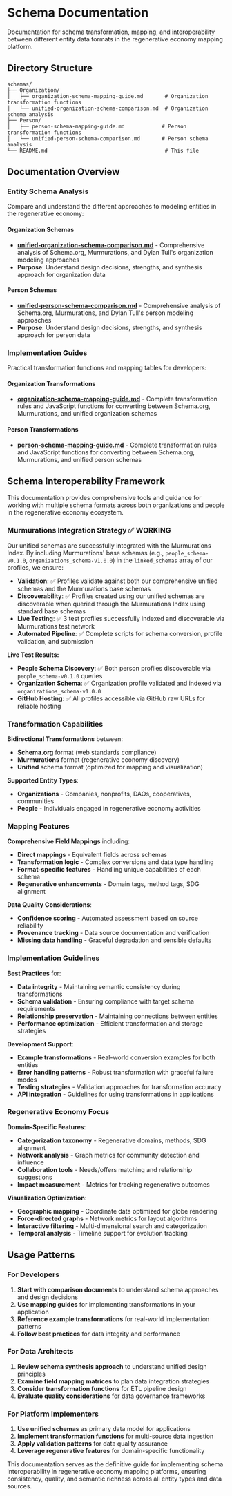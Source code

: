 # Schema Documentation

Documentation for schema transformation, mapping, and interoperability between different entity data formats in the regenerative economy mapping platform.

## Directory Structure

```
schemas/
├── Organization/
│   ├── organization-schema-mapping-guide.md       # Organization transformation functions
│   └── unified-organization-schema-comparison.md  # Organization schema analysis
├── Person/
│   ├── person-schema-mapping-guide.md            # Person transformation functions
│   └── unified-person-schema-comparison.md       # Person schema analysis
└── README.md                                      # This file
```

## Documentation Overview

### Entity Schema Analysis
Compare and understand the different approaches to modeling entities in the regenerative economy:

#### Organization Schemas
- **[unified-organization-schema-comparison.md](Organization/unified-organization-schema-comparison.md)** - Comprehensive analysis of Schema.org, Murmurations, and Dylan Tull's organization modeling approaches
- **Purpose**: Understand design decisions, strengths, and synthesis approach for organization data

#### Person Schemas  
- **[unified-person-schema-comparison.md](Person/unified-person-schema-comparison.md)** - Comprehensive analysis of Schema.org, Murmurations, and Dylan Tull's person modeling approaches
- **Purpose**: Understand design decisions, strengths, and synthesis approach for person data

### Implementation Guides
Practical transformation functions and mapping tables for developers:

#### Organization Transformations
- **[organization-schema-mapping-guide.md](Organization/organization-schema-mapping-guide.md)** - Complete transformation rules and JavaScript functions for converting between Schema.org, Murmurations, and unified organization schemas

#### Person Transformations
- **[person-schema-mapping-guide.md](Person/person-schema-mapping-guide.md)** - Complete transformation rules and JavaScript functions for converting between Schema.org, Murmurations, and unified person schemas

## Schema Interoperability Framework

This documentation provides comprehensive tools and guidance for working with multiple schema formats across both organizations and people in the regenerative economy ecosystem.

### Murmurations Integration Strategy ✅ WORKING
Our unified schemas are successfully integrated with the Murmurations Index. By including Murmurations' base schemas (e.g., `people_schema-v0.1.0`, `organizations_schema-v1.0.0`) in the `linked_schemas` array of our profiles, we ensure:
- **Validation**: ✅ Profiles validate against both our comprehensive unified schemas and the Murmurations base schemas
- **Discoverability**: ✅ Profiles created using our unified schemas are discoverable when queried through the Murmurations Index using standard base schemas
- **Live Testing**: ✅ 3 test profiles successfully indexed and discoverable via Murmurations test network
- **Automated Pipeline**: ✅ Complete scripts for schema conversion, profile validation, and submission

**Live Test Results:**
- **People Schema Discovery**: ✅ Both person profiles discoverable via `people_schema-v0.1.0` queries
- **Organization Schema**: ✅ Organization profile validated and indexed via `organizations_schema-v1.0.0`
- **GitHub Hosting**: ✅ All profiles accessible via GitHub raw URLs for reliable hosting

### Transformation Capabilities

**Bidirectional Transformations** between:
- **Schema.org** format (web standards compliance)
- **Murmurations** format (regenerative economy discovery)  
- **Unified** schema format (optimized for mapping and visualization)

**Supported Entity Types**:
- **Organizations** - Companies, nonprofits, DAOs, cooperatives, communities
- **People** - Individuals engaged in regenerative economy activities

### Mapping Features

**Comprehensive Field Mappings** including:
- **Direct mappings** - Equivalent fields across schemas
- **Transformation logic** - Complex conversions and data type handling
- **Format-specific features** - Handling unique capabilities of each schema
- **Regenerative enhancements** - Domain tags, method tags, SDG alignment

**Data Quality Considerations**:
- **Confidence scoring** - Automated assessment based on source reliability
- **Provenance tracking** - Data source documentation and verification
- **Missing data handling** - Graceful degradation and sensible defaults

### Implementation Guidelines

**Best Practices** for:
- **Data integrity** - Maintaining semantic consistency during transformations
- **Schema validation** - Ensuring compliance with target schema requirements
- **Relationship preservation** - Maintaining connections between entities
- **Performance optimization** - Efficient transformation and storage strategies

**Development Support**:
- **Example transformations** - Real-world conversion examples for both entities
- **Error handling patterns** - Robust transformation with graceful failure modes
- **Testing strategies** - Validation approaches for transformation accuracy
- **API integration** - Guidelines for using transformations in applications

### Regenerative Economy Focus

**Domain-Specific Features**:
- **Categorization taxonomy** - Regenerative domains, methods, SDG alignment
- **Network analysis** - Graph metrics for community detection and influence
- **Collaboration tools** - Needs/offers matching and relationship suggestions
- **Impact measurement** - Metrics for tracking regenerative outcomes

**Visualization Optimization**:
- **Geographic mapping** - Coordinate data optimized for globe rendering
- **Force-directed graphs** - Network metrics for layout algorithms
- **Interactive filtering** - Multi-dimensional search and categorization
- **Temporal analysis** - Timeline support for evolution tracking

## Usage Patterns

### For Developers
1. **Start with comparison documents** to understand schema approaches and design decisions
2. **Use mapping guides** for implementing transformations in your application
3. **Reference example transformations** for real-world implementation patterns
4. **Follow best practices** for data integrity and performance

### For Data Architects
1. **Review schema synthesis approach** to understand unified design principles
2. **Examine field mapping matrices** to plan data integration strategies
3. **Consider transformation functions** for ETL pipeline design
4. **Evaluate quality considerations** for data governance frameworks

### For Platform Implementers
1. **Use unified schemas** as primary data model for applications
2. **Implement transformation functions** for multi-source data ingestion
3. **Apply validation patterns** for data quality assurance
4. **Leverage regenerative features** for domain-specific functionality

This documentation serves as the definitive guide for implementing schema interoperability in regenerative economy mapping platforms, ensuring consistency, quality, and semantic richness across all entity types and data sources.
